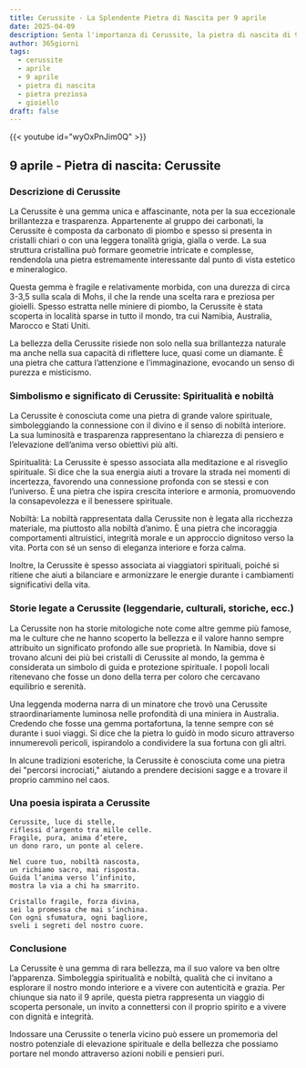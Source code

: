 ```yaml
---
title: Cerussite - La Splendente Pietra di Nascita per 9 aprile
date: 2025-04-09
description: Senta l'importanza di Cerussite, la pietra di nascita di 9 aprile che simboleggia Spiritualità e nobiltà. Lasci che la sua bellezza e il suo significato illuminino la sua giornata.
author: 365giorni
tags:
  - cerussite
  - aprile
  - 9 aprile
  - pietra di nascita
  - pietra preziosa
  - gioiello
draft: false
---
```


{{< youtube id="wyOxPnJim0Q" >}}

## 9 aprile - Pietra di nascita: Cerussite

### Descrizione di Cerussite

La Cerussite è una gemma unica e affascinante, nota per la sua eccezionale brillantezza e trasparenza. Appartenente al gruppo dei carbonati, la Cerussite è composta da carbonato di piombo e spesso si presenta in cristalli chiari o con una leggera tonalità grigia, gialla o verde. La sua struttura cristallina può formare geometrie intricate e complesse, rendendola una pietra estremamente interessante dal punto di vista estetico e mineralogico.

Questa gemma è fragile e relativamente morbida, con una durezza di circa 3-3,5 sulla scala di Mohs, il che la rende una scelta rara e preziosa per gioielli. Spesso estratta nelle miniere di piombo, la Cerussite è stata scoperta in località sparse in tutto il mondo, tra cui Namibia, Australia, Marocco e Stati Uniti.

La bellezza della Cerussite risiede non solo nella sua brillantezza naturale ma anche nella sua capacità di riflettere luce, quasi come un diamante. È una pietra che cattura l’attenzione e l’immaginazione, evocando un senso di purezza e misticismo.

### Simbolismo e significato di Cerussite: Spiritualità e nobiltà

La Cerussite è conosciuta come una pietra di grande valore spirituale, simboleggiando la connessione con il divino e il senso di nobiltà interiore. La sua luminosità e trasparenza rappresentano la chiarezza di pensiero e l’elevazione dell’anima verso obiettivi più alti.

Spiritualità: La Cerussite è spesso associata alla meditazione e al risveglio spirituale. Si dice che la sua energia aiuti a trovare la strada nei momenti di incertezza, favorendo una connessione profonda con se stessi e con l’universo. È una pietra che ispira crescita interiore e armonia, promuovendo la consapevolezza e il benessere spirituale.

Nobiltà: La nobiltà rappresentata dalla Cerussite non è legata alla ricchezza materiale, ma piuttosto alla nobiltà d’animo. È una pietra che incoraggia comportamenti altruistici, integrità morale e un approccio dignitoso verso la vita. Porta con sé un senso di eleganza interiore e forza calma.

Inoltre, la Cerussite è spesso associata ai viaggiatori spirituali, poiché si ritiene che aiuti a bilanciare e armonizzare le energie durante i cambiamenti significativi della vita.

### Storie legate a Cerussite (leggendarie, culturali, storiche, ecc.)

La Cerussite non ha storie mitologiche note come altre gemme più famose, ma le culture che ne hanno scoperto la bellezza e il valore hanno sempre attribuito un significato profondo alle sue proprietà. In Namibia, dove si trovano alcuni dei più bei cristalli di Cerussite al mondo, la gemma è considerata un simbolo di guida e protezione spirituale. I popoli locali ritenevano che fosse un dono della terra per coloro che cercavano equilibrio e serenità.

Una leggenda moderna narra di un minatore che trovò una Cerussite straordinariamente luminosa nelle profondità di una miniera in Australia. Credendo che fosse una gemma portafortuna, la tenne sempre con sé durante i suoi viaggi. Si dice che la pietra lo guidò in modo sicuro attraverso innumerevoli pericoli, ispirandolo a condividere la sua fortuna con gli altri.

In alcune tradizioni esoteriche, la Cerussite è conosciuta come una pietra dei "percorsi incrociati," aiutando a prendere decisioni sagge e a trovare il proprio cammino nel caos.

### Una poesia ispirata a Cerussite

```
Cerussite, luce di stelle,  
riflessi d’argento tra mille celle.  
Fragile, pura, anima d’etere,  
un dono raro, un ponte al celere.

Nel cuore tuo, nobiltà nascosta,  
un richiamo sacro, mai risposta.  
Guida l’anima verso l’infinito,  
mostra la via a chi ha smarrito.

Cristallo fragile, forza divina,  
sei la promessa che mai s’inchina.  
Con ogni sfumatura, ogni bagliore,  
sveli i segreti del nostro cuore.
```

### Conclusione

La Cerussite è una gemma di rara bellezza, ma il suo valore va ben oltre l’apparenza. Simboleggia spiritualità e nobiltà, qualità che ci invitano a esplorare il nostro mondo interiore e a vivere con autenticità e grazia. Per chiunque sia nato il 9 aprile, questa pietra rappresenta un viaggio di scoperta personale, un invito a connettersi con il proprio spirito e a vivere con dignità e integrità.

Indossare una Cerussite o tenerla vicino può essere un promemoria del nostro potenziale di elevazione spirituale e della bellezza che possiamo portare nel mondo attraverso azioni nobili e pensieri puri.